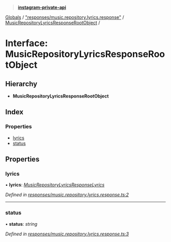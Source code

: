 > **[instagram-private-api](../README.md)**

[Globals](../README.md) / ["responses/music.repository.lyrics.response"](../modules/_responses_music_repository_lyrics_response_.md) / [MusicRepositoryLyricsResponseRootObject](_responses_music_repository_lyrics_response_.musicrepositorylyricsresponserootobject.md) /

# Interface: MusicRepositoryLyricsResponseRootObject

## Hierarchy

* **MusicRepositoryLyricsResponseRootObject**

## Index

### Properties

* [lyrics](_responses_music_repository_lyrics_response_.musicrepositorylyricsresponserootobject.md#lyrics)
* [status](_responses_music_repository_lyrics_response_.musicrepositorylyricsresponserootobject.md#status)

## Properties

###  lyrics

• **lyrics**: *[MusicRepositoryLyricsResponseLyrics](_responses_music_repository_lyrics_response_.musicrepositorylyricsresponselyrics.md)*

*Defined in [responses/music.repository.lyrics.response.ts:2](https://github.com/dilame/instagram-private-api/blob/3e16058/src/responses/music.repository.lyrics.response.ts#L2)*

___

###  status

• **status**: *string*

*Defined in [responses/music.repository.lyrics.response.ts:3](https://github.com/dilame/instagram-private-api/blob/3e16058/src/responses/music.repository.lyrics.response.ts#L3)*